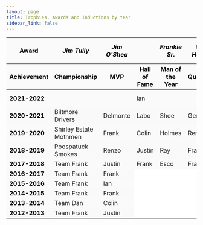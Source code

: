 ```yaml
---
layout: page
title: Trophies, Awards and Inductions by Year
sidebar_link: false
---
```


<style>
.head {text-align:center;background-color:#151515;color:#000000;}
.year {color:#000000;font-weight:bold;}
.logo {width:40px;height:40px;vertical-align:middle;}
td {vertical-align:middle;horizontal-align:center;}
i {font-weight:regular;}
tr:nth-child(even) {background-color: #f9f9f9;}
tr:nth-child(odd) {background-color: #fafafa;}
</style>


<table width="80%" bgcolor="#FFFFFF">
	<thead class="head">
		<th>Award</th>
		<th><i>Jim Tully</i></th>
		<th><i>Jim O'Shea</i></th>
		<th></th>
		<th><i>Frankie Sr.</i></th>
		<th><i>William Hennessy</i></th>
		<th><i>Lino Paini</i><br></th>
		<th><i>Corey Stark</i></th>
		<th><i>Stephen Long</i></th>
		<th><i>George Kyriacou</i></th>
		<th><i>Nick Flores</i></th>
		<th><i>Patricia Vega</i></th>
		<th><i>Maria Suydam</i></th>
		<th><i>Sharon Tanzi</i></th>
		<th><i>Jimmy Maca</i></th>
		<th><i>Roberto Arancibia Sr.</i></th>
		<th><i>Yakov Fuzailou</i></th>
	</thead>
	<thead class="head">
		<th>Achievement</th>
		<th>Championship</th>
		<th>MVP</th>
		<th>Hall of Fame</th>
		<th>Man of the Year</th>
		<th>Quarterback</th>
		<th>Runningback</th>
		<th>Wide Receiver</th>
		<th>Center</th>
		<th>Defensive</th>
		<th>Offensive</th>
		<th>Breakout</th>
		<th>Coach</th>
		<th>Defensive Line</th>
		<th>Defensive Back</th>
		<th>Special Teams</th>
		<th>Play of the Day</th>
	</thead>
	<tbody>
		<tr>
			<td class="year">2021-2022</td>
     			<td></td>
			<td></td>
			<td>Ian</td>
			<td></td>
			<td></td>
			<td></td>
			<td></td>
			<td></td>
			<td></td>
			<td></td>
			<td></td>
			<td></td>
			<td></td>
			<td></td>
			<td></td>
			<td>Jesus<br>Delmonte</td>
		</tr>
		<tr>
			<td class="year">2020-2021</td>
     			<td>Biltmore Drivers</td>
			<td>Delmonte</td>
			<td>Labo</td>
			<td>Shoe</td>
			<td>Geraci</td>
			<td>Colin</td>
			<td>Justin</td>
			<td>Ken</td>
			<td>Holmes</td>
			<td>JJ</td>
			<td>Josh</td>
			<td>Shoe<br>Esco</td>
		</tr>
		<tr>
			<td class="year">2019-2020</td>
    			<td>Shirley Estate Mothmen</td>
			<td>Frank</td>
			<td>Colin</td>
			<td>Holmes</td>
			<td>Renzo</td>
			<td>Nino</td>
			<td>Delmonte</td>
			<td>Ray</td>
			<td>Justin</td>
			<td>Maca</td>
			<td>Shoe</td>
			<td>Dan</td>
		</tr>
		<tr>
			<td class="year">2018-2019</td>
      			<td>Poospatuck Smokes</td>
			<td>Renzo</td>
			<td>Justin</td>
			<td>Ray</td>
			<td>Frank</td>
			<td>Frank</td>
			<td>Colin</td>
			<td>Labo</td>
			<td>Wes</td>
			<td>Ian</td>
			<td>Maca</td>
			<td>Frank</td>
		</tr>
   		<tr>
			<td class="year">2017-2018</td>
     			<td>Team Frank</td>
			<td>Justin</td>
			<td>Frank</td>
			<td>Esco</td>
			<td>Frank</td>
			<td>Nino</td>
			<td>Colin</td>
			<td>Ken</td>
			<td>Justin</td>
			<td>Delmonte</td>
			<td>Tyler</td>
			<td>Holmes</td>
		</tr>
   		<tr>
			<td class="year">2016-2017</td>
 			<td>Team Frank</td>
			<td>Frank</td>
		</tr>
   		<tr>
			<td class="year">2015-2016</td>
      			<td>Team Frank</td>
			<td>Ian</td>
		</tr>
    		<tr>
			<td class="year">2014-2015</td>
     			<td>Team Frank</td>
			<td>Frank</td>
		</tr>
 		<tr>
			<td class="year">2013-2014</td>
			<td>Team Dan</td>
			<td>Colin</td>
		</tr>
		<tr>
			<td class="year">2012-2013</td>
     			<td>Team Frank</td>
			<td>Justin</td>
		</tr>
	</tbody>
</table>
